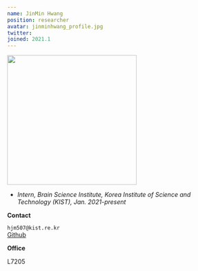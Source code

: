 ```yaml
---
name: JinMin Hwang
position: researcher
avatar: jinminhwang_profile.jpg
twitter: 
joined: 2021.1
---
```


<img width="300" src="{{site.baseurl}}/images/people/{{page.avatar}}" data-action="zoom">

- _Intern, Brain Science Institute, Korea Institute of Science and Technology (KIST), Jan. 2021-present_

**Contact**

<i class="fa fa-envelope-o"></i> `hjm507@kist.re.kr` <br>
<i class="fa fa-github"></i> [Github](https://github.com/hjm507)

**Office**

L7205
